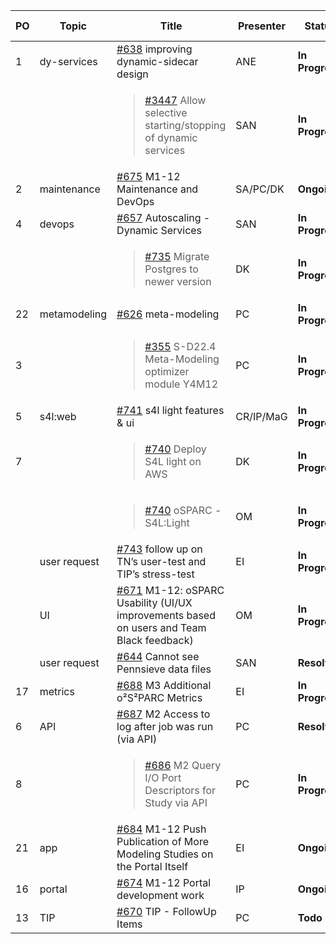 | PO  | Topic        | Title                                                                                      | Presenter | Status          | Duration | Start-Time |
| --- | ------------ | ------------------------------------------------------------------------------------------ | --------- | --------------- | -------- | ---------- |
| 1   | dy-services  | [#638] improving dynamic-sidecar design                                                    | ANE       | **In Progress** | 3 min    |            |
|     |              | <blockquote>[#3447] Allow selective starting/stopping of dynamic services</blockquote>     | SAN       | **In Progress** | 7 min    |            |
| 2   | maintenance  | [#675] M1-12 Maintenance and DevOps                                                        | SA/PC/DK  | **Ongoing**     | 5 min    |            |
| 4   | devops       | [#657] Autoscaling - Dynamic Services                                                      | SAN       | **In Progress** | 3 min    |            |
|     |              | <blockquote>[#735] Migrate Postgres to newer version</blockquote>                          | DK        | **In Progress** | 2 min    |            |
| 22  | metamodeling | [#626] meta-modeling                                                                       | PC        | **In Progress** | 5 min    |            |
| 3   |              | <blockquote>[#355] S-D22.4 Meta-Modeling optimizer module Y4M12</blockquote>               | PC        | **In Progress** | 5 min    |            |
| 5   | s4l:web      | [#741] s4l light features & ui                                                             | CR/IP/MaG | **In Progress** | 10 min   |            |
| 7   |              | <blockquote>[#740] Deploy S4L light on AWS</blockquote>                                    | DK        | **In Progress** | 3 min    |            |
|     |              | <blockquote>[#740] oSPARC - S4L:Light</blockquote>                                         | OM        | **In Progress** | 3 min    |            |
|     | user request | [#743] follow up on TN’s user-test and TIP’s stress-test                                   | EI        | **In Progress** | 2 min    |            |
|     | UI           | [#671] M1-12: oSPARC Usability (UI/UX improvements based on users and Team Black feedback) | OM        | **In Progress** | 8 min    |            |
|     | user request | [#644] Cannot see Pennsieve data files                                                     | SAN       | **Resolved**    | 1 min    |            |
| 17  | metrics      | [#688] M3 Additional o²S²PARC Metrics                                                      | EI        | **In Progress** | 3 min    |            |
| 6   | API          | [#687] M2 Access to log after job was run (via API)                                        | PC        | **Resolved**    | 5 min    |            |
| 8   |              | <blockquote>[#686] M2 Query I/O Port Descriptors for Study via API</blockquote>            | PC        | **In Progress** | 3 min    |            |
| 21  | app          | [#684] M1-12 Push Publication of More Modeling Studies on the Portal Itself                | EI        | **Ongoing**     | 2 min    |            |
| 16  | portal       | [#674] M1-12 Portal development work                                                       | IP        | **Ongoing**     |          |            |
| 13  | TIP          | [#670] TIP - FollowUp Items                                                                | PC        | **Todo**        |          |            |

[#638]: https://github.com/ITISFoundation/osparc-issues/issues/638
[#3447]: https://github.com/ITISFoundation/osparc-issues/issues/3447
[#675]: https://github.com/ITISFoundation/osparc-issues/issues/675
[#657]: https://github.com/ITISFoundation/osparc-issues/issues/657
[#735]: https://github.com/ITISFoundation/osparc-issues/issues/735
[#626]: https://github.com/ITISFoundation/osparc-issues/issues/626
[#355]: https://github.com/ITISFoundation/osparc-issues/issues/355
[#741]: https://github.com/ITISFoundation/osparc-issues/issues/741
[#740]: https://github.com/ITISFoundation/osparc-issues/issues/740
[#743]: https://github.com/ITISFoundation/osparc-issues/issues/743
[#671]: https://github.com/ITISFoundation/osparc-issues/issues/671
[#644]: https://github.com/ITISFoundation/osparc-issues/issues/644
[#688]: https://github.com/ITISFoundation/osparc-issues/issues/688
[#687]: https://github.com/ITISFoundation/osparc-issues/issues/687
[#686]: https://github.com/ITISFoundation/osparc-issues/issues/686
[#684]: https://github.com/ITISFoundation/osparc-issues/issues/684
[#674]: https://github.com/ITISFoundation/osparc-issues/issues/674
[#670]: https://github.com/ITISFoundation/osparc-issues/issues/670
